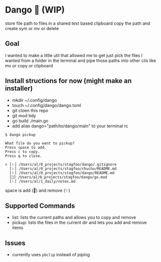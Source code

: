 # Dango 🍡 (WIP)

store file path to files in a shared text based clipboard
copy the path and create sym or mv or delete

## Goal

I wanted to make a little util that allowed me to get just pick the files I wanted from a folder in the terminal and pipe those paths into other clis like mv or copy or clipboard

## Install structions for now (might make an installer)


- mkdir ~/.config/dango
- touch ~/.config/dango/dango.toml
- git cloen this repo
- git mod tidy
- go build ./main.go
- add alias dango="path/to/dango/main" to your terminal rc


```
$ dango pickup

What file do you want to pickup?
Press space to add.
Press c to copy.
Press q to close.

> [✨] /Users/al/0_projects/stagfoo/dango/.gitignore
  [✨] /Users/al/0_projects/stagfoo/chuchu/README.md
  [✨] /Users/al/0_projects/stagfoo/dango/README.md
  [🍡] /Users/al/0_projects/stagfoo/dango/go.mod
  [✨] /Users/al/1_daily/notes.md

```

space is add (🍡) and remove (✨)

## Supported Commands

- list: lists the current paths and allows you to copy and remove
- pickup: lists the files in the current dir and lets you add and remove items


## Issues
- currently uses `pbclip` instead of piping
